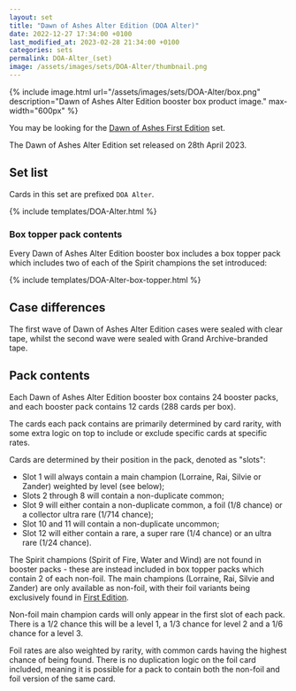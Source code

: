 ```yaml
---
layout: set
title: "Dawn of Ashes Alter Edition (DOA Alter)"
date: 2022-12-27 17:34:00 +0100
last_modified_at: 2023-02-28 21:34:00 +0100
categories: sets
permalink: DOA-Alter_(set)
image: /assets/images/sets/DOA-Alter/thumbnail.png
---
```


{% include image.html url="/assets/images/sets/DOA-Alter/box.png" description="Dawn of Ashes Alter Edition booster box product image." max-width="600px" %}

You may be looking for the [Dawn of Ashes First Edition](/DOA-1st_(set)) set.

The Dawn of Ashes Alter Edition set released on 28th April 2023.

## Set list

Cards in this set are prefixed `DOA Alter`.

{% include templates/DOA-Alter.html %}

### Box topper pack contents

Every Dawn of Ashes Alter Edition booster box includes a box topper pack which includes two of each of the Spirit champions the set introduced:

{% include templates/DOA-Alter-box-topper.html %}

## Case differences

The first wave of Dawn of Ashes Alter Edition cases were sealed with clear tape, whilst the second wave were sealed with Grand Archive-branded tape.

## Pack contents

Each Dawn of Ashes Alter Edition booster box contains 24 booster packs, and each booster pack contains 12 cards (288 cards per box).

The cards each pack contains are primarily determined by card rarity, with some extra logic on top to include or exclude specific cards at specific rates.

Cards are determined by their position in the pack, denoted as "slots":

* Slot 1 will always contain a main champion (Lorraine, Rai, Silvie or Zander) weighted by level (see below);
* Slots 2 through 8 will contain a non-duplicate common;
* Slot 9 will either contain a non-duplicate common, a foil (1/8 chance) or a collector ultra rare (1/714 chance);
* Slot 10 and 11 will contain a non-duplicate uncommon;
* Slot 12 will either contain a rare, a super rare (1/4 chance) or an ultra rare (1/24 chance).

The Spirit champions (Spirit of Fire, Water and Wind) are not found in booster packs - these are instead included in box topper packs which contain 2 of each non-foil. The main champions (Lorraine, Rai, Silvie and Zander) are only available as non-foil, with their foil variants being exclusively found in [First Edition](/DOA-1st_(set)).

Non-foil main champion cards will only appear in the first slot of each pack. There is a 1/2 chance this will be a level 1, a 1/3 chance for level 2 and a 1/6 chance for a level 3.

Foil rates are also weighted by rarity, with common cards having the highest chance of being found. There is no duplication logic on the foil card included, meaning it is possible for a pack to contain both the non-foil and foil version of the same card.